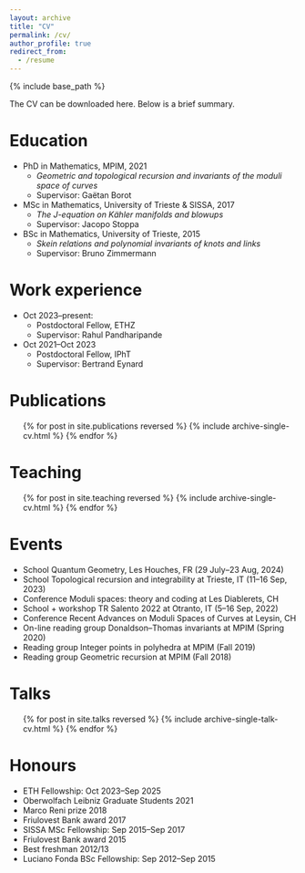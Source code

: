```yaml
---
layout: archive
title: "CV"
permalink: /cv/
author_profile: true
redirect_from:
  - /resume
---
```


{% include base_path %}

The CV can be downloaded here. Below is a brief summary.

Education
======
* PhD in Mathematics, MPIM, 2021
  * *Geometric and topological recursion and invariants of the moduli space of curves*
  * Supervisor: Gaëtan Borot
* MSc in Mathematics, University of Trieste & SISSA, 2017
  * *The J-equation on Kähler manifolds and blowups*
  * Supervisor: Jacopo Stoppa
* BSc in Mathematics, University of Trieste, 2015
  * *Skein relations and polynomial invariants of knots and links*
  * Supervisor: Bruno Zimmermann

Work experience
======
* Oct 2023–present: 
  * Postdoctoral Fellow, ETHZ
  * Supervisor: Rahul Pandharipande
* Oct 2021–Oct 2023
  * Postdoctoral Fellow, IPhT
  * Supervisor: Bertrand Eynard

Publications
======
  <ul>{% for post in site.publications reversed %}
    {% include archive-single-cv.html %}
  {% endfor %}</ul>

Teaching
======
  <ul>{% for post in site.teaching reversed %}
    {% include archive-single-cv.html %}
  {% endfor %}</ul>

Events
======
* School Quantum Geometry, Les Houches, FR (29 July–23 Aug, 2024)
* School Topological recursion and integrability at Trieste, IT (11–16 Sep, 2023)
* Conference Moduli spaces: theory and coding at Les Diablerets, CH
* School + workshop TR Salento 2022 at Otranto, IT (5–16 Sep, 2022)
* Conference Recent Advances on Moduli Spaces of Curves at Leysin, CH
* On-line reading group Donaldson–Thomas invariants at MPIM (Spring 2020)
* Reading group Integer points in polyhedra at MPIM (Fall 2019)
* Reading group Geometric recursion at MPIM (Fall 2018)

<!--
Research stays
======
* 2024 – University of Edinburgh, University of Tokyo, University of Science and Technology of China
* 2023 – University of Trieste
* 2022 – University of Geneva, SISSA, Leiden University, Humboldt University, University of Trieste
* 2021 – Humboldt University
* 2020 – University of Melbourne
* 2019 – Centre for Quantum Mathematics
-->
  
Talks
======
  <ul>{% for post in site.talks reversed %}
    {% include archive-single-talk-cv.html  %}
  {% endfor %}</ul>

Honours
======
* ETH Fellowship: Oct 2023–Sep 2025
* Oberwolfach Leibniz Graduate Students 2021
* Marco Reni prize 2018
* Friulovest Bank award 2017
* SISSA MSc Fellowship: Sep 2015–Sep 2017
* Friulovest Bank award 2015
* Best freshman 2012/13
* Luciano Fonda BSc Fellowship: Sep 2012–Sep 2015